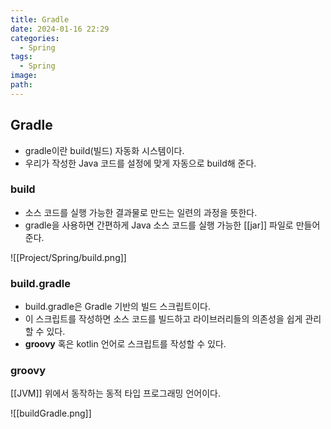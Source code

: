 ```yaml
---
title: Gradle
date: 2024-01-16 22:29
categories:
  - Spring
tags:
  - Spring
image: 
path:
---
```


## Gradle
+ gradle이란 build(빌드) 자동화 시스템이다.
+ 우리가 작성한 Java 코드를 설정에 맞게 자동으로 build해 준다.

### build
+ 소스 코드를 실행 가능한 결과물로 만드는 일련의 과정을 뜻한다.
+ gradle을 사용하면 간편하게 Java 소스 코드를 실행 가능한 [[jar]] 파일로 만들어준다.

![[Project/Spring/build.png]]

### build.gradle
- build.gradle은 Gradle 기반의 빌드 스크립트이다.
- 이 스크립트를 작성하면 소스 코드를 빌드하고 라이브러리들의 의존성을 쉽게 관리할 수 있다.
- **groovy** 혹은 kotlin 언어로 스크립트를 작성할 수 있다.

### groovy
[[JVM]] 위에서 동작하는 동적 타입 프로그래밍 언어이다.

![[buildGradle.png]]
